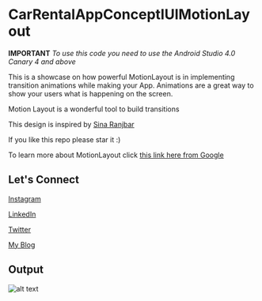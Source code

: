 # CarRentalAppConceptIUIMotionLayout
**IMPORTANT** *To use this code you need to use the Android Studio 4.0 Canary 4 and above*

This is a showcase on how powerful MotionLayout is in implementing transition animations while making your App. Animations are a great way to show your users what is happening on the screen.

Motion Layout is a wonderful tool to build transitions

This design is inspired by [Sina Ranjbar](https://dribbble.com/shots/9835257-CAR-RENTAL-APP-CONCEPT) 

If you like this repo please star it :)

To learn more about MotionLayout click [this link here from Google](https://developer.android.com/training/constraint-layout/motionlayout)

## Let's Connect

[Instagram](https://www.instagram.com/nickyrabit/)

[LinkedIn](https://www.linkedin.com/in/nicholaus-legnard-5a2a89b8/)

[Twitter](https://twitter.com/NNgailo)

[My Blog](http://nickylegnard.com/)

## Output
![alt text](https://user-images.githubusercontent.com/7089058/73719617-07ea8100-4731-11ea-877b-aed8d0553034.gif "Output of the Code, Beautiful Animation")
